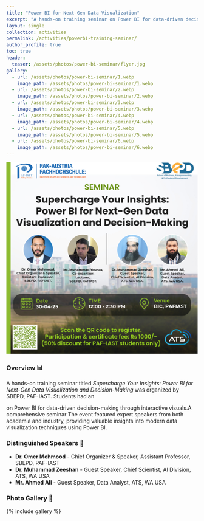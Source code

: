 ```yaml
---
title: "Power BI for Next-Gen Data Visualization"
excerpt: "A hands-on training seminar on Power BI for data-driven decision-making through interactive visuals."
layout: single
collection: activities
permalink: /activities/powerbi-training-seminar/
author_profile: true
toc: true
header:
  teaser: /assets/photos/power-bi-seminar/flyer.jpg
gallery:
  - url: /assets/photos/power-bi-seminar/1.webp
    image_path: /assets/photos/power-bi-seminar/1.webp
  - url: /assets/photos/power-bi-seminar/2.webp
    image_path: /assets/photos/power-bi-seminar/2.webp
  - url: /assets/photos/power-bi-seminar/3.webp
    image_path: /assets/photos/power-bi-seminar/3.webp
  - url: /assets/photos/power-bi-seminar/4.webp
    image_path: /assets/photos/power-bi-seminar/4.webp
  - url: /assets/photos/power-bi-seminar/5.webp
    image_path: /assets/photos/power-bi-seminar/5.webp
  - url: /assets/photos/power-bi-seminar/6.webp
    image_path: /assets/photos/power-bi-seminar/6.webp
---
```


![Power BI Seminar Flyer](/assets/photos/power-bi-seminar/flyer.jpg)

### Overview 📊

A hands-on training seminar titled *Supercharge Your Insights: Power BI for Next-Gen Data Visualization and Decision-Making* was organized by SBEPD, PAF-IAST. Students had an 

on Power BI for data-driven decision-making through interactive visuals.A comprehensive seminar  The event featured expert speakers from both academia and industry, providing valuable insights into modern data visualization techniques using Power BI.

### Distinguished Speakers 👥
- **Dr. Omer Mehmood** - Chief Organizer & Speaker, Assistant Professor, SBEPD, PAF-IAST
- **Dr. Muhammad Zeeshan** - Guest Speaker, Chief Scientist, AI Division, ATS, WA USA
- **Mr. Ahmed Ali** - Guest Speaker, Data Analyst, ATS, WA USA

### Photo Gallery 📸
{% include gallery %}